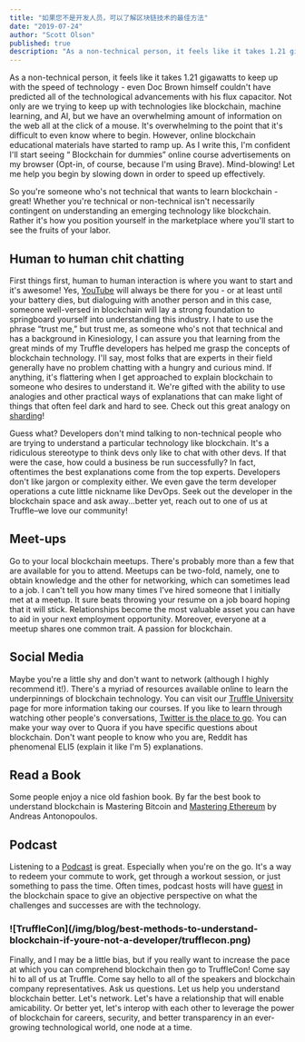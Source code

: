 ```yaml
---
title: "如果您不是开发人员，可以了解区块链技术的最佳方法"
date: "2019-07-24"
author: "Scott Olson"
published: true
description: "As a non-technical person, it feels like it takes 1.21 gigawatts to keep up with the speed of technology - even Doc Brown himself couldn’t have predicted all of the technological advancements with his flux capacitor. Not only are we trying to keep up with technologies like blockchain, machine learning, and AI, but we have an overwhelming amount of information on the web all at the click of a mouse."
---
```

As a non-technical person, it feels like it takes 1.21 gigawatts to keep up with the speed of technology - even Doc Brown himself couldn't have predicted all of the technological advancements with his flux capacitor. Not only are we trying to keep up with technologies like blockchain, machine learning, and AI, but we have an overwhelming amount of information on the web all at the click of a mouse. It's overwhelming to the point that it's difficult to even know where to begin. However, online blockchain educational materials have started to ramp up. As I write this, I'm confident I'll start seeing “ Blockchain for dummies” online course advertisements on my browser (Opt-in, of course, because I'm using Brave). Mind-blowing! Let me help you begin by slowing down in order to speed up effectively.

So you're someone who's not technical that wants to learn blockchain - great! Whether you're technical or non-technical isn't necessarily contingent on understanding an emerging technology like blockchain. Rather it's how you position yourself in the marketplace where you'll start to see the fruits of your labor.

## Human to human chit chatting

First things first, human to human interaction is where you want to start and it's awesome! Yes, [YouTube](https://www.youtube.com/watch?v=YGC9ECnot0k) will always be there for you - or at least until your battery dies, but dialoguing with another person and in this case, someone well-versed in blockchain will lay a strong foundation to springboard yourself into understanding this industry. I hate to use the phrase “trust me,” but trust me, as someone who's not that technical and has a background in Kinesiology, I can assure you that learning from the great minds of my Truffle developers has helped me grasp the concepts of blockchain technology. I'll say, most folks that are experts in their field generally have no problem chatting with a hungry and curious mind. If anything, it's flattering when I get approached to explain blockchain to someone who desires to understand it. We're gifted with the ability to use analogies and other practical ways of explanations that can make light of things that often feel dark and hard to see. Check out this great analogy on [sharding](https://youtu.be/5bOO7P-tZ3U?t=166)!

Guess what? Developers don't mind talking to non-technical people who are trying to understand a particular technology like blockchain. It's a ridiculous stereotype to think devs only like to chat with other devs. If that were the case, how could a business be run successfully? In fact, oftentimes the best explanations come from the top experts. Developers don't like jargon or complexity either. We even gave the term developer operations a cute little nickname like DevOps. Seek out the developer in the blockchain space and ask away...better yet, reach out to one of us at Truffle–we love our community!

## Meet-ups

Go to your local blockchain meetups. There's probably more than a few that are available for you to attend. Meetups can be two-fold, namely, one to obtain knowledge and the other for networking, which can sometimes lead to a job. I can't tell you how many times I've hired someone that I initially met at a meetup. It sure beats throwing your resume on a job board hoping that it will stick. Relationships become the most valuable asset you can have to aid in your next employment opportunity. Moreover, everyone at a meetup shares one common trait. A passion for blockchain.

## Social Media

Maybe you're a little shy and don't want to network (although I highly recommend it!). There's a myriad of resources available online to learn the underpinnings of blockchain technology. You can visit our [Truffle University](https://www.trufflesuite.com/university) page for more information taking our courses. If you like to learn through watching other people's conversations, [Twitter is the place to go](https://media.consensys.net/i-read-crypto-twitter-for-hours-everyday-here-are-40-accounts-that-really-matter-cfecc681379d). You can make your way over to Quora if you have specific questions about blockchain. Don't want people to know who you are, Reddit has phenomenal ELI5 (explain it like I'm 5) explanations.

## Read a Book

Some people enjoy a nice old fashion book. By far the best book to understand blockchain is Mastering Bitcoin and [Mastering Ethereum](https://github.com/ethereumbook/ethereumbook) by Andreas Antonopoulos.

## Podcast

Listening to a [Podcast](https://player.fm/podcasts/Blockchain) is great. Especially when you're on the go. It's a way to redeem your commute to work, get through a workout session, or just something to pass the time. Often times, podcast hosts will have [guest](https://povcryptopod.libsyn.com/making-eth-sweet-with-tim-coulter) in the blockchain space to give an objective perspective on what the challenges and successes are with the technology.

<h3 class="link-markdown">
  <a href="#trufflecon" name="trufflecon">
    <i class="fas fa-link">
    </i>
  </a>
  ![TruffleCon](/img/blog/best-methods-to-understand-blockchain-if-youre-not-a-developer/trufflecon.png)
</h3>

Finally, and I may be a little bias, but if you really want to increase the pace at which you can comprehend blockchain then go to TruffleCon! Come say hi to all of us at Truffle. Come say hello to all of the speakers and blockchain company representatives. Ask us questions. Let us help you understand blockchain better. Let's network. Let's have a relationship that will enable amicability. Or better yet, let's interop with each other to leverage the power of blockchain for careers, security, and better transparency in an ever-growing technological world, one node at a time.

